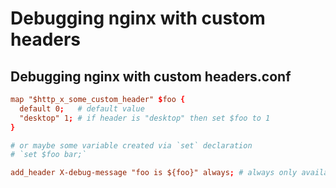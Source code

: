 # Debugging nginx with custom headers

## Debugging nginx with custom headers.conf

```conf
map "$http_x_some_custom_header" $foo {
  default 0;   # default value
  "desktop" 1; # if header is "desktop" then set $foo to 1
}

# or maybe some variable created via `set` declaration
# `set $foo bar;`

add_header X-debug-message "foo is ${foo}" always; # always only available from 1.7.5 nginx
```

